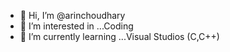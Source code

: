 - 👋 Hi, I’m @arinchoudhary
- 👀 I’m interested in ...Coding
- 🌱 I’m currently learning ...Visual Studios (C,C++)


<!---
arinchoudhary/arinchoudhary is a ✨ special ✨ repository because its `README.md` (this file) appears on your GitHub profile.
You can click the Preview link to take a look at your changes.
--->
